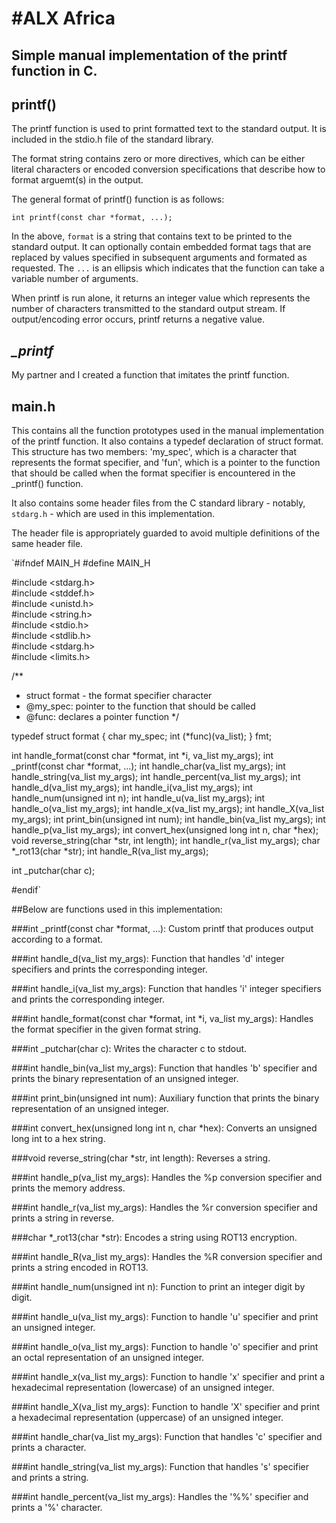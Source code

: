 #ALX Africa
===

Simple manual implementation of the printf function in C.
---
printf()
---
The printf function is used to print formatted text to the standard output. It is included in the stdio.h file of the standard library.

The format string contains zero or more directives, which can be either literal characters or encoded conversion specifications that describe how to format arguemt(s) in the output.

The general format of printf() function is as follows:

`int printf(const char *format, ...);`

In the above, `format` is a string that contains text to be printed to the standard output. It can optionally contain embedded format tags that are replaced by values specified in subsequent arguments and formated as requested. The `...` is an ellipsis which indicates that the function can take a variable number of arguments.

When printf is run alone, it returns an integer value which represents the number of characters transmitted to the standard output stream. If output/encoding error occurs, printf returns a negative value.

*_printf*
---

My partner and I created a function that imitates the printf function.

main.h
---
This contains all the function prototypes used in the manual implementation of the printf function. It also contains a typedef declaration of struct format. This structure has two members: 'my_spec', which is a character that represents the format specifier, and 'fun', which is a pointer to the function that should be called when the format specifier is encountered in the _printf() function.

It also contains some header files from the C standard library - notably, `stdarg.h` - which are used in this implementation.

The header file is appropriately guarded to avoid multiple definitions of the same header file.

`#ifndef MAIN_H
#define MAIN_H

#include <stdarg.h>  
#include <stddef.h>  
#include <unistd.h>  
#include <string.h>  
#include <stdio.h>  
#include <stdlib.h>  
#include <stdarg.h>  
#include <limits.h>  

/**
 * struct format - the format specifier character
 * @my_spec: pointer to the function that should be called
 * @func: declares a pointer function
*/

typedef struct format
{
	char my_spec;
	int (*func)(va_list);
} fmt;

int handle_format(const char *format, int *i, va_list my_args);
int _printf(const char *format, ...);
int handle_char(va_list my_args);
int handle_string(va_list my_args);
int handle_percent(va_list my_args);
int handle_d(va_list my_args);
int handle_i(va_list my_args);
int handle_num(unsigned int n);
int handle_u(va_list my_args);
int handle_o(va_list my_args);
int handle_x(va_list my_args);
int handle_X(va_list my_args);
int print_bin(unsigned int num);
int handle_bin(va_list my_args);
int handle_p(va_list my_args);
int convert_hex(unsigned long int n, char *hex);
void reverse_string(char *str, int length);
int handle_r(va_list my_args);
char *_rot13(char *str);
int handle_R(va_list my_args);



int _putchar(char c);


#endif`

##Below are functions used in this implementation:

###int _printf(const char *format, ...):
Custom printf that produces output according to a format.

###int handle_d(va_list my_args): 
Function that handles 'd' integer specifiers and prints the corresponding integer.

###int handle_i(va_list my_args): 
Function that handles 'i' integer specifiers and prints the corresponding integer.

###int handle_format(const char *format, int *i, va_list my_args): 
Handles the format specifier in the given format string.

###int _putchar(char c): 
Writes the character c to stdout.

###int handle_bin(va_list my_args): 
Function that handles 'b' specifier and prints the binary representation of an unsigned integer.

###int print_bin(unsigned int num): 
Auxiliary function that prints the binary representation of an unsigned integer.

###int convert_hex(unsigned long int n, char *hex): 
Converts an unsigned long int to a hex string.

###void reverse_string(char *str, int length): 
Reverses a string.

###int handle_p(va_list my_args):
Handles the %p conversion specifier and prints the memory address.

###int handle_r(va_list my_args): 
Handles the %r conversion specifier and prints a string in reverse.

###char *_rot13(char *str): 
Encodes a string using ROT13 encryption.

###int handle_R(va_list my_args): 
Handles the %R conversion specifier and prints a string encoded in ROT13.

###int handle_num(unsigned int n): 
Function to print an integer digit by digit.

###int handle_u(va_list my_args): 
Function to handle 'u' specifier and print an unsigned integer.

###int handle_o(va_list my_args): 
Function to handle 'o' specifier and print an octal representation of an unsigned integer.

###int handle_x(va_list my_args): 
Function to handle 'x' specifier and print a hexadecimal representation (lowercase) of an unsigned integer.

###int handle_X(va_list my_args): 
Function to handle 'X' specifier and print a hexadecimal representation (uppercase) of an unsigned integer.

###int handle_char(va_list my_args): 
Function that handles 'c' specifier and prints a character.

###int handle_string(va_list my_args): 
Function that handles 's' specifier and prints a string.

###int handle_percent(va_list my_args): 
Handles the '%%' specifier and prints a '%' character.



